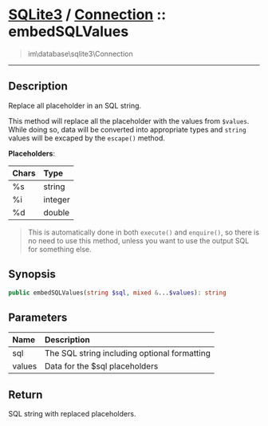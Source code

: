 # [SQLite3](sqlite.md) / [Connection](sqlite-Connection.md) :: embedSQLValues
 > im\database\sqlite3\Connection
____

## Description
Replace all placeholder in an SQL string.

This method will replace all the placeholder with the values from
`$values`. While doing so, data will be converted into appropriate types and
`string` values will be excaped by the `escape()` method.

__Placeholders__:

| Chars | Type    |
| :---- | :------ |
| %s    | string  |
| %i    | integer |
| %d    | double  |

 > This is automatically done in both `execute()` and `enquire()`, so there is no need to use this method, unless you want to use the output SQL for something else.  

## Synopsis
```php
public embedSQLValues(string $sql, mixed &...$values): string
```

## Parameters
| Name | Description |
| :--- | :---------- |
| sql | The SQL string including optional formatting |
| values | Data for the $sql placeholders |

## Return
SQL string with replaced placeholders.
